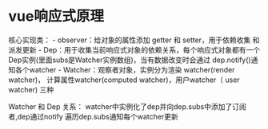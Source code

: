 
# vue响应式原理

  核心实现类：
    - observer：给对象的属性添加 getter 和 setter，用于依赖收集
                和派发更新
    - Dep：用于收集当前响应式对象的依赖关系，每个响应式对象都有一个
           Dep实例(里面subs是Watcher实例数组)，当有数据改变时会通过
           dep.notify()通知各个watcher
    - Watcher：观察者对象，实例分为渲染 watcher(render watcher)，
               计算属性watcher(computed watcher)，用户watcher（
               user watcher) 三种

   Watcher 和 Dep 关系：
      watcher中实例化了dep并向dep.subs中添加了订阅者,dep通过notify
      遍历dep.subs通知每个watcher更新              
